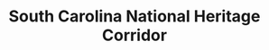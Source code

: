 ---
layout: repo
title: "South Carolina National Heritage Corridor"
id: 1915
permalink: repos/1915/
---
